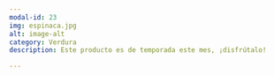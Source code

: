 ```yaml
---
modal-id: 23
img: espinaca.jpg
alt: image-alt
category: Verdura
description: Este producto es de temporada este mes, ¡disfrútalo!

---
```

